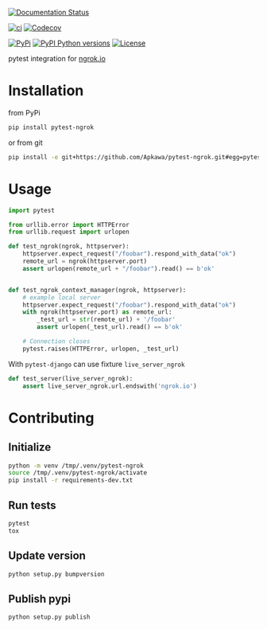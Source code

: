 [![Documentation Status](https://readthedocs.org/projects/pytest-ngrok/badge/?version=latest)](https://pytest-ngrok.readthedocs.io/en/latest/?badge=latest)

[![ci](https://github.com/Apkawa/pytest-ngrok/actions/workflows/ci.yml/badge.svg)](https://github.com/Apkawa/pytest-django-ngrok/actions/workflows/ci.yml)
[![Codecov](https://codecov.io/gh/Apkawa/pytest-ngrok/branch/master/graph/badge.svg)](https://codecov.io/gh/Apkawa/pytest-ngrok) </br>

[![PyPi](https://img.shields.io/pypi/v/pytest-ngrok.svg)](https://pypi.python.org/pypi/pytest-ngrok)
[![PyPI Python versions](https://img.shields.io/pypi/pyversions/pytest-ngrok.svg)](https://pypi.python.org/pypi/pytest-ngrok)
[![License](https://img.shields.io/badge/license-MIT-blue.svg)](LICENSE)</br>

<!--
[![codecov](https://codecov.io/gh/Apkawa/pytest-ngrok/branch/master/graph/badge.svg)](https://codecov.io/gh/Apkawa/pytest-ngrok)
[![Requirements Status](https://requires.io/github/Apkawa/pytest-ngrok/requirements.svg?branch=master)](https://requires.io/github/Apkawa/pytest-ngrok/requirements/?branch=master)
[![PyUP](https://pyup.io/repos/github/Apkawa/pytest-ngrok/shield.svg)](https://pyup.io/repos/github/Apkawa/pytest-ngrok)
-->

pytest integration for [ngrok.io](https://ngrok.com/)

# Installation

from PyPi

```bash
pip install pytest-ngrok
```
or from git

```bash
pip install -e git+https://github.com/Apkawa/pytest-ngrok.git#egg=pytest-ngrok
```


# Usage

```python
import pytest

from urllib.error import HTTPError
from urllib.request import urlopen

def test_ngrok(ngrok, httpserver):
    httpserver.expect_request("/foobar").respond_with_data("ok")
    remote_url = ngrok(httpserver.port)
    assert urlopen(remote_url + "/foobar").read() == b'ok'


def test_ngrok_context_manager(ngrok, httpserver):
    # example local server
    httpserver.expect_request("/foobar").respond_with_data("ok")
    with ngrok(httpserver.port) as remote_url:
        _test_url = str(remote_url) + '/foobar'
        assert urlopen(_test_url).read() == b'ok'

    # Connection closes
    pytest.raises(HTTPError, urlopen, _test_url)
```

With `pytest-django` can use fixture `live_server_ngrok`

```python
def test_server(live_server_ngrok):
    assert live_server_ngrok.url.endswith('ngrok.io')
```

# Contributing

## Initialize

```bash
python -m venv /tmp/.venv/pytest-ngrok
source /tmp/.venv/pytest-ngrok/activate
pip install -r requirements-dev.txt
```

## Run tests

```bash
pytest
tox
```

## Update version

```bash
python setup.py bumpversion
```

## Publish pypi

```bash
python setup.py publish
```
